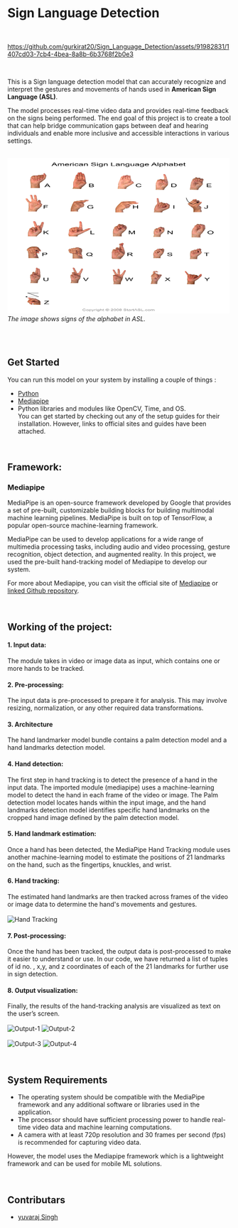 # Sign Language Detection

<br>

https://github.com/gurkirat20/Sign_Language_Detection/assets/91982831/1407cd03-7cb4-4bea-8a8b-6b3768f2b0e3

<br>


<p>This is a Sign language detection model that can accurately recognize and interpret the gestures and movements of hands used in <b>American Sign Language (ASL)</b>.</p>
<p>
The model processes real-time video data and provides real-time feedback on the signs being performed. The end goal of this project is to create a tool that can help bridge communication gaps between deaf and hearing individuals and enable more inclusive and accessible interactions in various settings.
</p>

<br>
<img src="sign-language-alphabet.png" width="500" height="350" alt="American Sign Language"></img>
<i>The image shows signs of the alphabet in ASL.</i>


<br><br>

## Get Started

You can run this model on your system by installing a couple of things :
+ [Python](https://www.python.org/downloads/)
+ [Mediapipe](https://developers.google.com/mediapipe/framework/getting_started/install)
+ Python libraries and modules like OpenCV, Time, and OS. <br>
You can get started by checking out any of the setup guides for their installation. However, links to official sites and guides have been attached. 


<br>

## Framework:

### Mediapipe 

MediaPipe is an open-source framework developed by Google that provides a set of pre-built, customizable building blocks for building multimodal machine learning pipelines. MediaPipe is built on top of TensorFlow, a popular open-source machine-learning framework. 

MediaPipe can be used to develop applications for a wide range of multimedia processing tasks, including audio and video processing, gesture recognition, object detection, and augmented reality. In this project, we used the pre-built hand-tracking model of Mediapipe to develop our system. 

For more about Mediapipe, you can visit the official site of [Mediapipe](https://developers.google.com/mediapipe) or [linked Github repository](https://github.com/google/mediapipe).


<br>

## Working of the project:

#### 1.  Input data:

The module takes in video or image data as input, which contains one or more hands to
be tracked.

#### 2.  Pre-processing:

The input data is pre-processed to prepare it for analysis. This may involve resizing,
normalization, or any other required data transformations. 

#### 3.  Architecture

The hand landmarker model bundle contains a palm detection model and a hand landmarks detection model.


#### 4.  Hand detection: 

The first step in hand tracking is to detect the presence of a hand in the input data. The imported module (mediapipe) uses a machine-learning model to detect the hand in each frame of the video or image. The Palm detection model locates hands within the input image, and the hand landmarks detection model identifies specific hand landmarks on the cropped hand image defined by the palm detection model. 

#### 5.  Hand landmark estimation: 

Once a hand has been detected, the MediaPipe Hand Tracking module uses another machine-learning model to estimate the positions of 21 landmarks on the hand, such as the fingertips, knuckles, and wrist. </p>

#### 6.  Hand tracking:

The estimated hand landmarks are then tracked across frames of the video or image data to determine the hand's movements and gestures. <br>
<br>
<img width="508" alt="Hand Tracking" src="https://github.com/gurkirat20/Sign_Language_Detection/assets/91982831/9d0623e0-bab1-4892-b9c4-b1fb86c05eff">

#### 7.  Post-processing: 

Once the hand has been tracked, the output data is post-processed to make it easier to understand or use. In our code, we have returned a list of tuples of id no. , x,y, and z coordinates of each of the 21 landmarks for further use in sign detection.

#### 8.  Output visualization: 

Finally, the results of the hand-tracking analysis are visualized as text on the user’s screen.
<br><br>
<img width="200" alt="Output-1" src="https://github.com/gurkirat20/Sign_Language_Detection/assets/91982831/b2de9eee-0df9-4e56-9f2e-ffad98c78d00">
<img width="200" alt="Output-2" src="https://github.com/gurkirat20/Sign_Language_Detection/assets/91982831/bd3f23eb-a841-40a1-9922-a6b8f68d1dba">
<br><br>
<img width="200" alt="Output-3" src="https://github.com/gurkirat20/Sign_Language_Detection/assets/91982831/dc9226f2-ef75-451a-b9ad-6c323f60008c">
<img width="200" alt="Output-4" src="https://github.com/gurkirat20/Sign_Language_Detection/assets/91982831/9ad5e9e3-ac68-422f-892a-9d0cbe46df1b">

<br>

## System Requirements

- The operating system should be compatible with the MediaPipe framework and
any additional software or libraries used in the application.
- The processor should have sufficient processing power to handle real-time video
data and machine learning computations.
- A camera with at least 720p resolution and 30 frames per second (fps) is
recommended for capturing video data.

However, the model uses the Mediapipe framework which is a lightweight framework and can be used for mobile ML solutions.

<br>

## Contributars

- [yuvaraj Singh](https://github.com/yuvakali)
